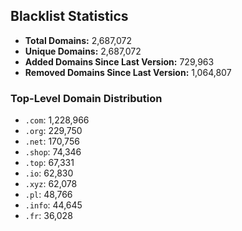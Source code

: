 ## Blacklist Statistics

- **Total Domains:** 2,687,072
- **Unique Domains:** 2,687,072
- **Added Domains Since Last Version:** 729,963
- **Removed Domains Since Last Version:** 1,064,807

### Top-Level Domain Distribution

-  `.com`: 1,228,966
-  `.org`: 229,750
-  `.net`: 170,756
-  `.shop`: 74,346
-  `.top`: 67,331
-  `.io`: 62,830
-  `.xyz`: 62,078
-  `.pl`: 48,766
-  `.info`: 44,645
-  `.fr`: 36,028
